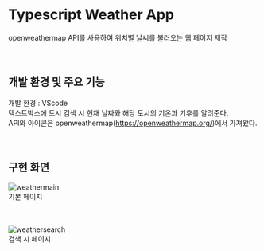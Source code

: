 # Typescript Weather App
openweathermap API를 사용하여 위치별 날씨를 불러오는 웹 페이지 제작
<br /><br /><br />

## 개발 환경 및 주요 기능
개발 환경 : VScode<br />
텍스트박스에 도시 검색 시 현재 날짜와 해당 도시의 기온과 기후를 알려준다.<br />
API와 아이콘은 openweathermap(https://openweathermap.org/)에서 가져왔다. 
<br /><br /><br />

## 구현 화면
![weathermain](https://github.com/Parksoorin/WeatherApp/assets/101718825/62e54a45-15e4-4186-b6cd-c4de4129b906)
<br />기본 페이지

<br /><br />
![weathersearch](https://github.com/Parksoorin/WeatherApp/assets/101718825/e6004db0-1a44-4ff0-84ca-08db48dbb124)
<br />검색 시 페이지
